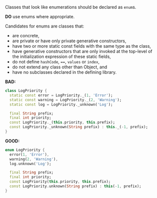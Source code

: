 Classes that look like enumerations should be declared as `enum`s.

**DO** use enums where appropriate.

Candidates for enums are classes that:
  * are concrete,
  * are private or have only private generative constructors,
  * have two or more static const fields with the same type as the class,
  * have generative constructors that are only invoked at the top-level of the
    initialization expression of these static fields,
  * do not define `hashCode`, `==`, `values` or `index`,
  * do not extend any class other than Object, and
  * have no subclasses declared in the defining library.

**BAD:**
```dart
class LogPriority {
  static const error = LogPriority._(1, 'Error');
  static const warning = LogPriority._(2, 'Warning');
  static const log = LogPriority._unknown('Log');

  final String prefix;
  final int priority;
  const LogPriority._(this.priority, this.prefix);
  const LogPriority._unknown(String prefix) : this._(-1, prefix);
}
```

**GOOD:**
```dart
enum LogPriority {
  error(1, 'Error'),
  warning(2, 'Warning'),
  log.unknown('Log');

  final String prefix;
  final int priority;
  const LogPriority(this.priority, this.prefix);
  const LogPriority.unknown(String prefix) : this(-1, prefix);
}
```
